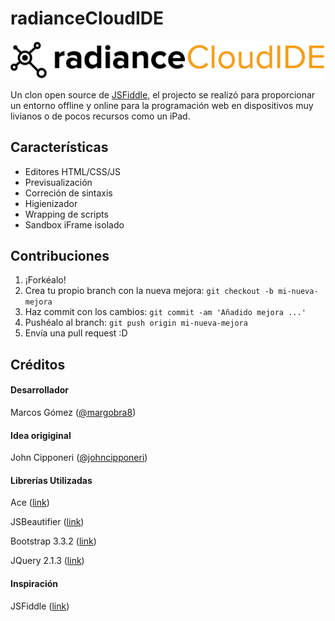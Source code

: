 # radianceCloudIDE

![radianceCloudIDE logo](/static/logo.png)

Un clon open source de [JSFiddle](http://jsfiddle.net/), el projecto se realizó para proporcionar un entorno offline y online para la programación web en dispositivos muy livianos o de pocos recursos como un iPad.

## Características

* Editores HTML/CSS/JS
* Previsualización
* Correción de sintaxis
* Higienizador
* Wrapping de scripts
* Sandbox iFrame isolado

## Contribuciones

1. ¡Forkéalo!
2. Crea tu propio branch con la nueva mejora: `git checkout -b mi-nueva-mejora`
3. Haz commit con los cambios: `git commit -am 'Añadido mejora ...'`
4. Pushéalo al branch: `git push origin mi-nueva-mejora`
5. Envía una pull request :D

## Créditos

#### Desarrollador
Marcos Gómez ([@margobra8](http://twitter.com/margobra8))

#### Idea origiginal
John Cipponeri ([@johncipponeri](http://twitter.com/johncipponeri))

#### Librerías Utilizadas
Ace ([link](http://ace.c9.io/))

JSBeautifier ([link](http://jsbeautifier.org/))

Bootstrap 3.3.2 ([link](http://getbootstrap.com/))

JQuery 2.1.3 ([link](http://blog.jquery.com/2014/12/18/jquery-1-11-2-and-2-1-3-released-safari-fail-safe-edition/))

#### Inspiración
JSFiddle ([link](http://jsfiddle.net/))

